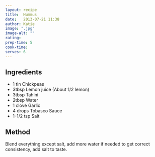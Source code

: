 ```yaml
---
layout: recipe
title:  Hummus
date:   2013-07-21 11:38
author: Katie
image: ".jpg"
image-alt: ""
rating:
prep-time: 5
cook-time:
serves: 6
---
```


## Ingredients
- 1 tin Chickpeas
- 3tbsp Lemon juice (About 1/2 lemon)
- 3tbsp Tahini
- 2tbsp Water
- 1 clove Garlic
- 4 drops Tobasco Sauce
- 1-1/2 tsp Salt

## Method
Blend everything except salt, add more water if needed to get correct consistency, add salt to taste.
